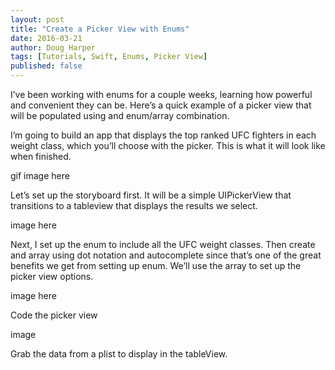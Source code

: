 ```yaml
---
layout: post
title: "Create a Picker View with Enums"
date: 2016-03-21
author: Doug Harper
tags: [Tutorials, Swift, Enums, Picker View]
published: false
---
```


I’ve been working with enums for a couple weeks, learning how powerful and convenient they can be.  Here’s a quick example of a picker view that will be populated using and enum/array combination.  

I’m going to build an app that displays the top ranked UFC fighters in each weight class,  which you’ll choose with the picker.  This is what it will look like when finished.

gif image here

Let’s set up the storyboard first.  It will be a simple UIPickerView that transitions to a tableview that displays the results we select.

image here

Next, I set up the enum to include all the UFC weight classes.  Then create and array    using dot notation and autocomplete since that’s one of the great benefits we get from setting up enum.  We’ll use the array to set up the picker view options.  

image here

Code the picker view

image

Grab the data from a plist to display in the tableView.
